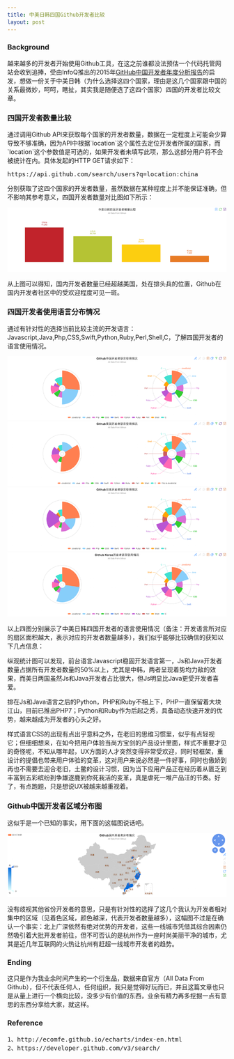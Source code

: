 ```yaml
---
title: 中美日韩四国Github开发者比较
layout: post
---
```


<h3>Background</h3>
<p>越来越多的开发者开始使用Github工具，在这之前谁都没法预估一个代码托管网站会收到追捧，受由InfoQ推出的2015年<a href="http://www.infoq.com/cn/articles/github-chinese-developers-annual-analysis-report">GitHub中国开发者年度分析报告</a>的启发，想做一份关于中美日韩（为什么选择这四个国家，理由是这几个国家跟中国的关系最微妙，呵呵，瞎扯，其实我是随便选了这四个国家）四国的开发者比较文章。</p>

<h3>四国开发者数量比较</h3>
<p>通过调用Github API来获取每个国家的开发者数量，数据在一定程度上可能会少算导致不够准确，因为API中根据`location`这个属性去定位开发者所属的国家，而`location`这个参数值是可选的，如果开发者未填写此项，那么这部分用户将不会被统计在内。具体发起的HTTP GET请求如下：</p>
<pre>https://api.github.com/search/users?q=location:china</pre>
<p>分别获取了这四个国家的开发者数量，虽然数据在某种程度上并不能保证准确，但不影响其参考意义，四国开发者数量对比图如下所示：</p>
<span><img src="/assets/images/2015/10/cukj.png" alt=""></span>

<p>从上图可以得知，国内开发者数量已经超越美国，处在排头兵的位置，Github在国内开发者社区中的受欢迎程度可见一斑。</p>

<h3>四国开发者使用语言分布情况</h3>
<p>通过有针对性的选择当前比较主流的开发语言：Javascript,Java,Php,CSS,Swift,Python,Ruby,Perl,Shell,C，了解四国开发者的语言使用情况。</p>
<span><img src="/assets/images/2015/10/language-china.png" alt=""></span>
<span><img src="/assets/images/2015/10/language-usa.png" alt=""></span>
<span><img src="/assets/images/2015/10/language-japan.png" alt=""></span>
<span><img src="/assets/images/2015/10/language-korea.png" alt=""></span>

<p>以上四图分别展示了中美日韩四国开发者的语言使用情况（备注：开发语言所对应的扇区面积越大，表示对应的开发者数量越多），我们似乎能够比较确信的获知以下几点信息：</p>

<p>纵观统计图可以发现，前台语言Javascript稳固开发语言第一，Js和Java开发者数量占据所有开发者数量的50%以上，尤其是中韩，两者呈现着势均力敌的效果，而美日两国虽然Js和Java开发者占比很大，但Js明显比Java更受开发者喜爱。</p>
<p>排在Js和Java语言之后的Python，PHP和Ruby不相上下，PHP一直保留着大块江山，目前已推出PHP7；Python和Ruby作为后起之秀，具备动态快速开发的优势，越来越成为开发者的心头之好。</p>
<p>样式语言CSS的出现有点出乎意料之外，在老旧的思维习惯里，似乎有点轻视它；但细细想来，在如今把用户体验当尚方宝剑的产品设计里面，样式不重要才见的奇怪呢，不知从哪年起，UX方面的人才突然变得非常受欢迎，同时轻框架，重设计的提倡也带来用户体验的变革，这对用户来说必然是一件好事，同时也傲娇到再也不需要去迎合老旧，土鳖的设计习惯，因为当下应用产品正在经历着从匮乏到丰富到五彩缤纷到争雄逐鹿到你死我活的变革，真是虐死一堆产品汪的节奏。好了，有点跑题，只是想说UX被越来越重视着。</p>
<h3>Github中国开发者区域分布图</h3>
<p>这似乎是一个已知的事实，用下面的这幅图说话吧。</p>
<span><img src="/assets/images/2015/10/china-fenbu.png" alt=""></span>

<p>没有歧视其他省份开发者的意思，只是有针对性的选择了这几个我认为开发者相对集中的区域（见着色区域，颜色越深，代表开发者数量越多），这幅图不过是在确认一个事实：北上广深依然有绝对优势的开发者，这些一线城市凭借其综合因素仍然吸引着大批开发者前往，但不可否认的是杭州作为一座时尚美丽干净的城市，尤其是近几年互联网的火热让杭州有赶超一线城市开发者的趋势。</p>

<h3>Ending</h3>
<p>这只是作为我业余时间产生的一个衍生品，数据来自官方（All Data From Github），但不代表任何人，任何组织，我只是觉得好玩而已，并且这篇文章也只是从量上进行一个横向比较，没多少有价值的东西，业余有精力再多挖掘一点有意思的东西分享给大家，就这样。</p>

<h3>Reference</h3>
<pre>
1、http://ecomfe.github.io/echarts/index-en.html
2、https://developer.github.com/v3/search/
</pre>